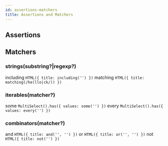 ```yaml
---
id: assertions-matchers
title: Assertions and Matchers
---
```


## Assertions
<!-- bring assertions from filter section in previous page here -->

## Matchers
### strings(substring?|regexp?)
including `HTML({ title: including('') })`
matching  `HTML({ title: matching(/he(llo|ck/)) })`

### iterables(matcher?)
some `MultiSelect().has({ values: some('') })`
every `MultiSelect().has({ values: every('') })`

### combinators(matcher?)
and `HTML({ title: and('', '') })`
or `HTML({ title: or('', '') })`
not `HTML({ title: not('') })`